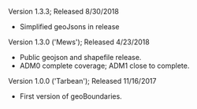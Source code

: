 Version 1.3.3; Released 8/30/2018
- Simplified geoJsons in release

Version 1.3.0 ('Mews'); Released 4/23/2018
- Public geojson and shapefile release.
- ADM0 complete coverage; ADM1 close to complete.


Version 1.0.0 ('Tarbean'); Released 11/16/2017
- First version of geoBoundaries.
